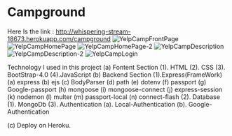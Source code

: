 # Campground
 
 Here Is the link : http://whispering-stream-18673.herokuapp.com/campground
 ![YelpCampFrontPage](https://user-images.githubusercontent.com/64456168/96307799-d1833680-101f-11eb-8c36-7a9e329bcf4f.JPG)
![YelpCampHomePage](https://user-images.githubusercontent.com/64456168/96307847-e4960680-101f-11eb-92bc-37ae5ae1cefe.JPG)
![YelpCampHomePage-2](https://user-images.githubusercontent.com/64456168/96307885-f081c880-101f-11eb-9a0e-2103bfbb4a3d.JPG)
![YelpCampDescription](https://user-images.githubusercontent.com/64456168/96307924-ff687b00-101f-11eb-80aa-4cecc9902ce1.JPG)
![YelpCampDescription-2](https://user-images.githubusercontent.com/64456168/96307966-1a3aef80-1020-11eb-9f43-dc2dc0b72ecf.JPG)
![YelpCampLogin](https://user-images.githubusercontent.com/64456168/96308023-35a5fa80-1020-11eb-9dcb-44ddd8e30b0d.JPG)


Technology I used in this project
(a) Fontent Section
   (1). HTML
   (2). CSS
   (3). BootStrap-4.0
   (4).JavaScript
(b) Backend Section
   (1).Express(FrameWork)
       (a) express
       (b) ejs
       (c) BodyParser
       (d) path
       (e) dotenv
       (f) passport
       (g) Google-passport
       (h) mongoose
       (i) mongoose-connect
       (j) express-session
       (k) nodemon
       (l) multer
       (m) passport-local
       (n) connect-flash
    (2). Database
        (1). MongoDb
    (3). Authentication
        (a). Local-Authentication
        (b). Google-Authentication
        
(c) Deploy on Heroku.
      
       
